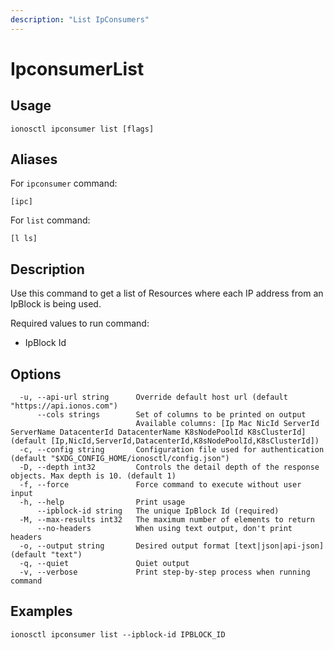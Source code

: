 ```yaml
---
description: "List IpConsumers"
---
```


# IpconsumerList

## Usage

```text
ionosctl ipconsumer list [flags]
```

## Aliases

For `ipconsumer` command:

```text
[ipc]
```

For `list` command:

```text
[l ls]
```

## Description

Use this command to get a list of Resources where each IP address from an IpBlock is being used.

Required values to run command:

* IpBlock Id

## Options

```text
  -u, --api-url string      Override default host url (default "https://api.ionos.com")
      --cols strings        Set of columns to be printed on output 
                            Available columns: [Ip Mac NicId ServerId ServerName DatacenterId DatacenterName K8sNodePoolId K8sClusterId] (default [Ip,NicId,ServerId,DatacenterId,K8sNodePoolId,K8sClusterId])
  -c, --config string       Configuration file used for authentication (default "$XDG_CONFIG_HOME/ionosctl/config.json")
  -D, --depth int32         Controls the detail depth of the response objects. Max depth is 10. (default 1)
  -f, --force               Force command to execute without user input
  -h, --help                Print usage
      --ipblock-id string   The unique IpBlock Id (required)
  -M, --max-results int32   The maximum number of elements to return
      --no-headers          When using text output, don't print headers
  -o, --output string       Desired output format [text|json|api-json] (default "text")
  -q, --quiet               Quiet output
  -v, --verbose             Print step-by-step process when running command
```

## Examples

```text
ionosctl ipconsumer list --ipblock-id IPBLOCK_ID
```

